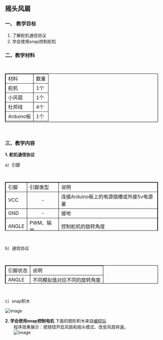 ## 摇头风扇
### 一、 教学目标

1. 了解舵机通信协议
2. 学会使用snap控制舵机

### 二、教学材料

<br>

<table border="1px" align="center" bordercolor="black" width="620px" height="160px">
    <tr align="left">
        <td>材料</td>
        <td>数量</td>
    </tr>
    <tr align="left">
        <td>舵机</td>
        <td>1个</td>
    </tr>
    <tr align="left">
        <td>小风扇</td>
        <td>1个</td>
    </tr>
    <tr align="left">
        <td>杜邦线</td>
        <td>4个</td>
    </tr>
    <tr align="left">
        <td>Arduino板</td>
        <td>1个</td>
    </tr>
</table>

<br>

### 三、教学内容
**1. 舵机通信协议**

a）引脚

<br>

<table border="1px" align="center" bordercolor="black" width="620px" height="160px">
    <tr align="left">
        <td>引脚</td>
        <td>引脚类型</td>
        <td>说明</td>
    </tr>
    <tr align="left">
        <td>VCC</td>
        <td align="center">-</td>
        <td>连接Arduino板上的电源插槽或外接5v电源量</td>
    </tr>
    <tr align="left">
        <td>GND</td>
        <td align="center">-</td>
        <td>接地</td>
    </tr>
    <tr align="left">
        <td>ANGLE</td>
        <td>PWM、输出</td>
        <td>控制舵机的旋转角度</td>
    </tr>
</table>

<br>


b）通信协议

<br>

<table border="1px" align="center" bordercolor="black" width="620px" height="60px">
    <tr align="left">
        <td>引脚状态</td>
        <td>说明</td>
    </tr>
    <tr align="left">
        <td>ANGLE</td>
        <td>不同模拟值对应不同的旋转角度</td>
    </tr>
</table>

<br>

c）snap积木

![image](http://www.manykit.com/public/courseimg/2-6-1.png)

**2. 学会使用snap控制电机**
下面的图形积木来自[编程玩](http://www.manykit.com/codeplay/#/snap?=163)<br>
&emsp;&emsp;程序效果展示：摁按钮开启风扇和摇头模式、改变风扇转速。<br>
&emsp;&emsp;![image](http://www.manykit.com/public/courseimg/2-6-2.png)